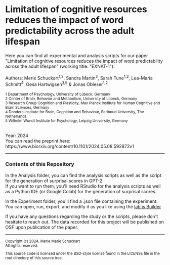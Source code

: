 # Limitation of cognitive resources reduces the impact of word predictability across the adult lifespan


Here you can find all experimental and analysis scripts for our paper "Limitation of cognitive resources reduces the impact of word predictability across the adult lifespan" (working title: "EXNAT-1").
<br><br>
Authors: Merle Schuckart<sup>1,2</sup>, Sandra Martin<sup>3</sup>, Sarah Tune<sup>1,2</sup>, Lea-Maria Schmitt<sup>4</sup>, Gesa Hartwigsen<sup>3,5</sup> & Jonas Obleser<sup>1,2</sup> 
<br><br>
<sup> 
1 Department of Psychology, University of Lübeck, Germany<br>
2 Center of Brain, Behavior and Metabolism, University of Lübeck, Germany<br>
3 Research Group Cognition and Plasticity, Max Planck Institute for Human Cognitive and Brain Sciences, Germany<br> 
4 Donders Institute for Brain, Cognition and Behaviour, Radboud University, The Netherlands<br>
5 Wilhelm Wundt Institute for Psychology, Leipzig University, Germany <br>
</sup> 

<br>
Year: 2024 
<br>
You can read the preprint here: https://www.biorxiv.org/content/10.1101/2024.05.08.592872v1

___________________________________

### Contents of this Repository 

In the Analysis folder, you can find the analysis scripts as well as the script for the generation of surprisal scores in GPT-2.<br>If you want to run them, you'll need RStudio for the analysis scripts as well as a Python IDE (or Google Colab) for the generation of surprisal scores.

In the Experiment folder, you'll find a .json file containing the experiment.
<br>You can open, run, export, and modify it as you like using the [lab.js Builder](https://labjs.felixhenninger.com/)

If you have any questions regarding the study or the scripts, please don't hesitate to reach out.
The data recorded for this project will be published on OSF upon publication of the paper. 

___________________________________

<sup> 
Copyright (c) 2024, Merle Marie Schuckart<br>
All rights reserved.

This source code is licensed under the BSD-style license found in the
LICENSE file in the root directory of this source tree. 
</sup> 
